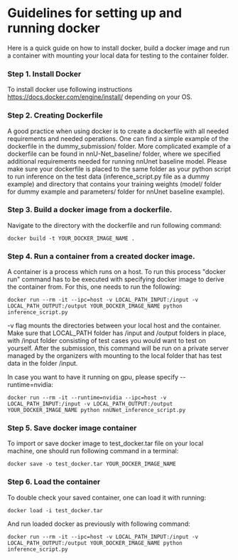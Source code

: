 # Guidelines for setting up and running docker

Here is a quick guide on how to install docker, build a docker image and run a container with mounting your local data
for testing to the container folder.

### Step 1. Install Docker

To install docker use following instructions https://docs.docker.com/engine/install/ depending on your OS.

### Step 2. Creating Dockerfile

A good practice when using docker is to create a dockerfile with all needed requirements and needed operations. One can
find a simple example of the dockerfile in the dummy_submission/ folder. More complicated example of a dockerfile can be
found in nnU-Net_baseline/ folder, where we specified additional requirements needed for running nnUnet baseline model.
Please make sure your dockerfile is placed to the same folder as your python script to run inference on the test data
(inference_script.py file as a dummy example) and directory that contains your training weights (model/ folder for dummy
example and parameters/ folder for nnUnet baseline example).

### Step 3. Build a docker image from a dockerfile.

Navigate to the directory with the dockerfile and run following command:

```console
docker build -t YOUR_DOCKER_IMAGE_NAME .
```

### Step 4. Run a container from a created docker image.

A container is a process which runs on a host. To run this process "docker run" command has to be executed with
specifying docker image to derive the container from. For this, one needs to run the following:

```console
docker run --rm -it --ipc=host -v LOCAL_PATH_INPUT:/input -v LOCAL_PATH_OUTPUT:/output YOUR_DOCKER_IMAGE_NAME python inference_script.py
```

-v flag mounts the directories between your local host and the container. Make sure that LOCAL_PATH folder has /input
and /output folders in place, with /input folder consisting of test cases you would want to test on yourself. After the
submission, this command will be run on a private server managed by the organizers with mounting to the local folder
that has test data in the folder /input.

In case you want to have it running on gpu, please specify --runtime=nvidia:

```console  
docker run --rm -it --runtime=nvidia --ipc=host -v LOCAL_PATH_INPUT:/input -v LOCAL_PATH_OUTPUT:/output YOUR_DOCKER_IMAGE_NAME python nnUNet_inference_script.py      
```

<!---
### (Optional) Step 5. Running script within the container
To run any additional scripts, one can execute following line **within the container**:
```console
python inference_script.py
```
"""
-->

### Step 5. Save docker image container

To import or save docker image to test_docker.tar file on your local machine, one should run following command in a
terminal:

```console
docker save -o test_docker.tar YOUR_DOCKER_IMAGE_NAME
```

### Step 6. Load the container

To double check your saved container, one can load it with running:

```console
docker load -i test_docker.tar
```

And run loaded docker as previously with following command:

```console
docker run --rm -it --ipc=host -v LOCAL_PATH_INPUT:/input -v LOCAL_PATH_OUTPUT:/output YOUR_DOCKER_IMAGE_NAME python inference_script.py
```